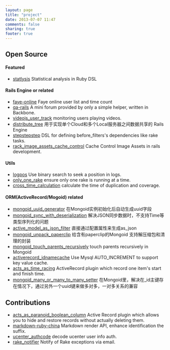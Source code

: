 ```yaml
---
layout: page
title: "project"
date: 2013-07-07 11:47
comments: false
sharing: true
footer: true
---
```


Open Source
------------------------------------------------

#### Featured
* [statlysis](http://github.com/eoecn/statlysis) Statistical analysis in Ruby DSL

#### Rails Engine or related
* [faye-online](http://github.com/eoecn/faye-online) Faye online user list and time count
* [qa-rails](http://github.com/eoecn/qa-rails) A mini forum provided by only a simple helper, written in Backbone.
* [videojs_user_track](http://github.com/eoecn/videojs_user_track) monitoring users playing videos.
* [distribute_tree](https://github.com/mvj3/distribute_tree) 用于实现单个Cloud和多个Local服务器之间数据共享的 Rails Engine 
* [stepstepstep](http://github.com/eoecn/stepstepstep) DSL for defining before_filters's dependencies like rake tasks.
* [rack_image_assets_cache_control](http://github.com/eoecn/rack_image_assets_cache_control) Cache Control Image Assets in rails development.

#### Utils
* [logpos](http://github.com/mvj3/logpos) Use binary search to seek a position in logs.
* [only_one_rake](http://github.com/mvj3/only_one_rake) ensure only one rake is running at a time.
* [cross_time_calculation](http://github.com/eoecn/cross_time_calculation) calculate the time of duplication and coverage.

#### ORM(ActiveRecord/Mogoid) related
* [mongoid_uuid_generator](https://github.com/mvj3/mongoid_uuid_generator) 在Mongoid实例初始化后自动生成uuid字段
* [mongoid_sync_with_deserialization](https://github.com/mvj3/mongoid_sync_with_deserialization) 解决JSON同步数据时，不支持Time等类型序列化的问题
* [active_model_as_json_filter](https://github.com/mvj3/active_model_as_json_filter) 直接通过配置属性来生成as_json
* [mongoid_unpack_paperclip](https://github.com/mvj3/mongoid_unpack_paperclip) 给含有paperclip的Mongoid 支持解压缩包和清理的封装
* [mongoid_touch_parents_recursively](https://github.com/mvj3/mongoid_touch_parents_recursively) touch parents recursively in Mongoid 
* [activerecord_idnamecache](http://github.com/mvj3/activerecord_idnamecache) Use Mysql AUTO_INCREMENT to support key value cache.
* [acts_as_time_racing](http://github.com/eoecn/acts_as_time_racing) ActiveRecord plugin which record one item's start and finish time.
* [mongoid_many_or_many_to_many_setter](https://github.com/mvj3/mongoid_many_or_many_to_many_setter) 在Mongoid里，解决在_id主键存在情况下，通过另外一个uuid键来做多对多，一对多关系的兼容  

Contributions
------------------------------------------------
* [acts_as_paranoid_boolean_column](https://github.com/mvj3/rails3_acts_as_paranoid) Active Record plugin which allows you to hide and restore records without actually deleting them.
* [markdown-ruby-china](http://github.com/eoecn/markdown-ruby-china) Markdown render API, enhance identification the suffix.
* [ucenter_authcode](http://github.com/eoecn/ucenter_authcode) decode ucenter user info auth.
* [rake_notifier](http://github.com/eoecn/rake_notifier) Notify of Rake exceptions via email.
